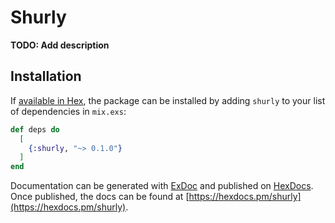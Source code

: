 # Shurly

**TODO: Add description**

## Installation

If [available in Hex](https://hex.pm/docs/publish), the package can be installed
by adding `shurly` to your list of dependencies in `mix.exs`:

```elixir
def deps do
  [
    {:shurly, "~> 0.1.0"}
  ]
end
```

Documentation can be generated with [ExDoc](https://github.com/elixir-lang/ex_doc)
and published on [HexDocs](https://hexdocs.pm). Once published, the docs can
be found at [https://hexdocs.pm/shurly](https://hexdocs.pm/shurly).


